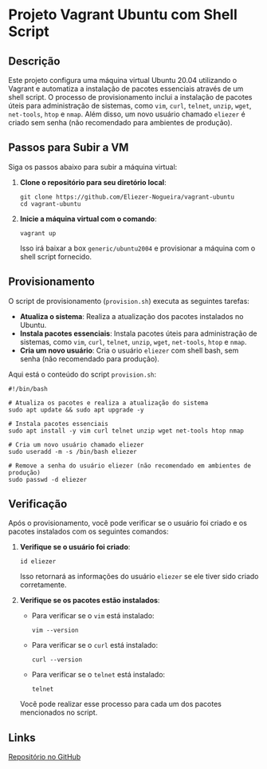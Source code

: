 # Projeto Vagrant Ubuntu com Shell Script

## Descrição
Este projeto configura uma máquina virtual Ubuntu 20.04 utilizando o Vagrant e automatiza a instalação de pacotes essenciais através de um shell script. O processo de provisionamento inclui a instalação de pacotes úteis para administração de sistemas, como `vim`, `curl`, `telnet`, `unzip`, `wget`, `net-tools`, `htop` e `nmap`. Além disso, um novo usuário chamado `eliezer` é criado sem senha (não recomendado para ambientes de produção).

## Passos para Subir a VM
Siga os passos abaixo para subir a máquina virtual:

1. **Clone o repositório para seu diretório local**:
   ```
   git clone https://github.com/Eliezer-Nogueira/vagrant-ubuntu
   cd vagrant-ubuntu
   ```

2. **Inicie a máquina virtual com o comando**:
   ```
   vagrant up
   ```
   
   Isso irá baixar a box `generic/ubuntu2004` e provisionar a máquina com o shell script fornecido.

## Provisionamento
O script de provisionamento (`provision.sh`) executa as seguintes tarefas:

- **Atualiza o sistema**: Realiza a atualização dos pacotes instalados no Ubuntu.
- **Instala pacotes essenciais**: Instala pacotes úteis para administração de sistemas, como `vim`, `curl`, `telnet`, `unzip`, `wget`, `net-tools`, `htop` e `nmap`.
- **Cria um novo usuário**: Cria o usuário `eliezer` com shell bash, sem senha (não recomendado para produção).

Aqui está o conteúdo do script `provision.sh`:

```
#!/bin/bash

# Atualiza os pacotes e realiza a atualização do sistema
sudo apt update && sudo apt upgrade -y 

# Instala pacotes essenciais
sudo apt install -y vim curl telnet unzip wget net-tools htop nmap

# Cria um novo usuário chamado eliezer
sudo useradd -m -s /bin/bash eliezer

# Remove a senha do usuário eliezer (não recomendado em ambientes de produção)
sudo passwd -d eliezer
```

## Verificação
Após o provisionamento, você pode verificar se o usuário foi criado e os pacotes instalados com os seguintes comandos:

1. **Verifique se o usuário foi criado**:
   ```
   id eliezer
   ```
   
   Isso retornará as informações do usuário `eliezer` se ele tiver sido criado corretamente.

2. **Verifique se os pacotes estão instalados**:
   - Para verificar se o `vim` está instalado:
     ```
     vim --version
     ```

   - Para verificar se o `curl` está instalado:
     ```
     curl --version
     ```

   - Para verificar se o `telnet` está instalado:
     ```
     telnet
     ```

   Você pode realizar esse processo para cada um dos pacotes mencionados no script.

## Links
[Repositório no GitHub](https://github.com/Eliezer-Nogueira/vagrant-ubuntu)
